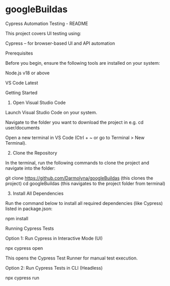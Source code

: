 # googleBuildas
Cypress Automation Testing - README 

This project covers UI testing using: 

Cypress – for browser-based UI and API automation 

 Prerequisites 

Before you begin, ensure the following tools are installed on your system: 


Node.js v18 or above 

VS Code Latest 

 
Getting Started 

1. Open Visual Studio Code 

Launch Visual Studio Code on your system. 

Navigate to the folder you want to download the project in e.g. cd user/documents 

Open a new terminal in VS Code (Ctrl + ~ or go to Terminal > New Terminal). 

2. Clone the Repository 

In the terminal, run the following commands to clone the project and navigate into the folder: 

git clone https://github.com/Darmolyna/googleBuildas    (this clones the project) 
cd googleBuildas  (this navigates to the project folder from terminal) 
 

3. Install All Dependencies 

Run the command below to install all required dependencies (like Cypress) listed in package.json: 

npm install 

 

Running Cypress Tests 

Option 1: Run Cypress in Interactive Mode (UI) 

npx cypress open 

This opens the Cypress Test Runner for manual test execution. 

Option 2: Run Cypress Tests in CLI (Headless) 

npx cypress run 